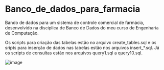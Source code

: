 # Banco_de_dados_para_farmacia

Bando de dados para um sistema de controle comercial de farmácia, desenvolvido na disciplica de Banco de Dados do meu curso de Engenharia de Computação.

Os scripts para criação das tabelas estão no arquivo create_tables.sql e os sripts para inserção de dados nas tabelas estão nos arquivos insert_*.sql. Já os scripts de consultas estão nos arquivos query1.sql a query10.sql.






![image](https://user-images.githubusercontent.com/95327592/144718896-f3eb71c0-048c-46db-9074-86a031d9a988.png)
